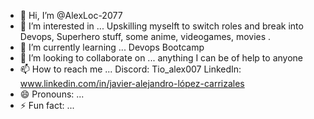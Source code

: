 - 👋 Hi, I’m @AlexLoc-2077
- 👀 I’m interested in ... Upskilling myselft to switch roles and break into Devops, Superhero stuff, some anime, videogames, movies .
- 🌱 I’m currently learning ... Devops Bootcamp 
- 💞️ I’m looking to collaborate on ... anything I can be of help to anyone
- 📫 How to reach me ... Discord: Tio_alex007 LinkedIn: www.linkedin.com/in/javier-alejandro-lópez-carrizales
- 😄 Pronouns: ... 
- ⚡ Fun fact: ... 

<!---
AlexLoc-2077/AlexLoc-2077 is a ✨ special ✨ repository because its `README.md` (this file) appears on your GitHub profile.
You can click the Preview link to take a look at your changes.
--->
